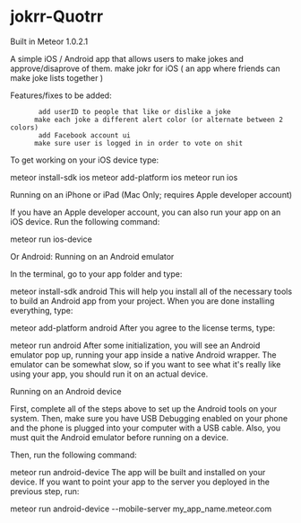 jokrr-Quotrr
============

Built in Meteor 1.0.2.1

A simple iOS / Android app that allows users to make jokes and approve/disaprove of them.
make jokr for iOS ( an app where friends can make joke lists together )

Features/fixes to be added:


           add userID to people that like or dislike a joke
          make each joke a different alert color (or alternate between 2 colors)
           add Facebook account ui 
          make sure user is logged in in order to vote on shit


To get working on your iOS device type: 

meteor install-sdk ios
meteor add-platform ios
meteor run ios


Running on an iPhone or iPad (Mac Only; requires Apple developer account)

If you have an Apple developer account, you can also run your app on an iOS device. Run the following command:

meteor run ios-device

Or Android:
Running on an Android emulator

In the terminal, go to your app folder and type:

meteor install-sdk android
This will help you install all of the necessary tools to build an Android app from your project. When you are done installing everything, type:

meteor add-platform android
After you agree to the license terms, type:

meteor run android
After some initialization, you will see an Android emulator pop up, running your app inside a native Android wrapper. The emulator can be somewhat slow, so if you want to see what it's really like using your app, you should run it on an actual device.

Running on an Android device

First, complete all of the steps above to set up the Android tools on your system. Then, make sure you have USB Debugging enabled on your phone and the phone is plugged into your computer with a USB cable. Also, you must quit the Android emulator before running on a device.

Then, run the following command:

meteor run android-device
The app will be built and installed on your device. If you want to point your app to the server you deployed in the previous step, run:

meteor run android-device --mobile-server my_app_name.meteor.com
